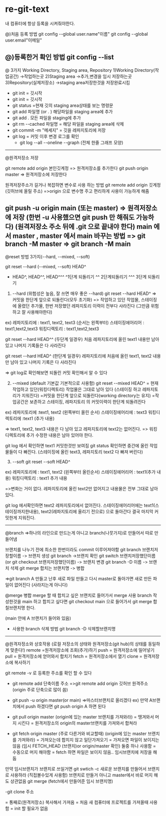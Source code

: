 # re-git-text

내 컴퓨터에 항상 등록을 시켜줘야한다.

@)처음 등록 방법
git config --global user.name"이름"
git config --global user.email"이메일"

@)등록한거 확인 방법
git config --list
---------------------------
@ 3가지 Working Directory, Staging area, Repository
1)Working Directory(작업공간) ->작업하는곳
2)Staging area ->추가,변경을 임시 저장하는곳
3)Repository(실제저장소) ->staging area저장한것을 저장완료시킴

- git init  = 깃시작
- git init = 깃시작
- git status =현재 깃의 staging area상태를 보는 명령문
- git add 파일명 (or . ) 해당파일을 staging area에 추가
- git add . 모든 파일을 staging에 추가
- git rm --cached 파일명 = 해당 파일을 staging area에 삭제
- git commit -m "메세지" = 깃을 레파지토리에 저장
- git log = 커밋 이후 변경 로그를 확인
  * git log --all --oneline --graph
  (전체 한줄 그래프 모양)
--------------------------------
@원격저장소 저장

git remote add origin 본인깃계정 => 원격저장소를 추가한다
git push origin master => 원격저장소에 저장한다

원격저장주소가 길거나 복잡하면 변수로 사용 하는 방법
git remote add origin 깃계정(깃허브에 올릴 주소)
=>origin 으로 변수명 주고 편리하게 사용이 가능하게 해줌

git push -u origin main (또는 master) => 원격저장소에 저장
(한번 -u 사용했으면 git push 만 해줘도 가능하다)
(원격저장소 주소 뒤에 .git 으로 끝내야 한다)
main 에서 master , master 에서 main 바꾸는 방법
=> git branch -M master
=> git branch -M main
------------------------------------
@reset 방법 3가지(--hard, --mixed, --soft)

git reset --hard (--mixed, --soft) HEAD^
* HEAD^, HEAD^^, HEAD^^^
^1단계 되돌리기 ^^ 2단계되돌리기 ^^^ 3단계 되돌리기

1) --hard (위험성은 높음, 잘 쓰면 매우 좋은 --hard)
git reset --hard HEAD^
=> 커밋을 한단계 앞으로 되돌린다(모두 초기화)
=> 작업하고 있던 작업물, 스테이징에 올렸던 추가물, 한번 저장했던 레파지토리 이력이 전부다 사라진다
(그만큼 위험하고 잘 사용해야한다)

ex)
레파지토리에 : text1, text2, text3  (순서는 왼쪽부터)
스테이징에어리어 : text1,text2,text3
워킹디렉토리 : text1,text2,text3

git reset --hard HEAD^^ (두단계 일경우)
처음 레파지토리에 올린 text1 내용만 남아 있고 나머지 기록들은 다 사라진다

git reset --hard HEAD^ (한단계 일경우)
레파지토리에 처음에 올린 text1, text2 내용만 남아 있고 나머지 기록은 다 사라진다

=> git log로 확인해보면 되돌린 커밋 확인해서 알 수 있다 

2) --mixed (default 기본값 기본적으로 사용함)
git reset --mixed HEAD^
= 현재작업하고 있던(워킹디렉토리) 작업물은 그대로 남아 있다
(스테이징 하고 레파지토리가 지워진다)
=커밋을 한단계 앞으로 되돌린다(working directory는 유지)
=작업공간은 보존하고 스테이징, 레파지토리 의 커밋이력이 한단계 되돌려진다

ex)
레파지토리에 :text1, text2 (왼쪽부터 올린 순서)
스테이징에어리에 : text3
워킹디렉토리에 :text1 (추가 내용)

=> text1, text2, text3 내용은 다 남아 있고 레파지토리에 text2는 없어진다.
=> 워킹디렉토리에 추가 수정한 내용은 남아 있어야 한다.

git log 에서 확인하면 text1 커밋한것만 보여짐
git status 확인하면 중간에 올린 작업물들이 다 빠진다.
(스테이징에 올린 text3, 레파지토리 text2 다 빠져 버린다)


3) --soft
git reset --soft HEAD^

ex)
레파지토리에 : text1, text2  (왼쪽부터 올린순서)
스테이징에어리어 : text1(추가 내용)
워킹디렉토리 : text1 추가 내용

=>변화는 거이 없다.  레파지토리에 올린 text2만 없어지고 내용물은 전부 그대로 남아있다.

git log  에서확인하면 text2 레파지토리에서 없어진다.
스테이징에어리어에는 text1(스테이징까지한내용), text2(레파지토리에 올리기 전으로) 으로 돌아간다
결국 마지막 커밋한게 지워진다.

--------------------------------
@branch
=>하나의 라인으로 만드는게 아니고 branch(나뭇가지)로 만들어서 따로 만들어냄

브랜치를 나누기 전에 최소한 한번이라도 commit 이루어져야함
git branch 브랜치저장할이름 -> 브랜치 생성
git branch ->브랜치 확인
git switch 브랜치저장했던이름 
(or git checkout 브랜치저장했던이름) -> 브랜치 변경
git branch -D 이름 -> 브랜치 삭제
git merge 합치는 브랜치명 -> 병합

=>git branch A 만들고 난후 새로 파일 만들고  다시 master로 돌아가면 새로 만든 파일이 없어진다 (사라지는게 아니다)

@merge 병합
merge 할 때 합치고 싶은 브랜치로 들어가서 merge 사용
branch 작성한것을 main 하고 합치고 싶다면
git checkout main 으로 들어가서 git merge 합칠브랜치명 한다.

(main 안에 A 브랜치가 들어와 있음)

- 사용한 branch 삭제 방법
git branch -D 삭제할브랜치명

--------------------------------------
@원격자정소와 상호작용
(로컬 저장소의 상태와 원격저장소(git hub)의 상태를 동일하게 맞춘다!)
remote =원격저장소에 조회(추가)하기
push = 원격저장소에 밀어넣기
pull = 원격저장소에 얻어와서 합치기
fetch = 원격저장소에서 열기
clone = 원격저장소에 복사하기

git remote -v 로  등록한 주소를 확인 할 수 있다

- git remote add 단축이름  주소
=>git remote add origin 깃허브 원격주소
(origin 주로 단축으로 많이 씀)



- git push -u origin master(or main)  =>마스터브랜치로 올리겠다
ex)
만약 A브랜치에서 push 하겠다면
git push origin A 하면 된다

- git pull origin master 
  (origin에 있는 master 브랜치를 가져와라)
= 땡겨와서 머지 시킨다
= 원격저장소의 origin의 master브랜치를 가져와서 합쳐라

- git fetch origin master (주로 다른거와 비교할때)
  (origin에 있는 master 브랜치를 가져와라)
= 가져오는데 합치지 않고 일단가져오기
= 가져오면 파일이 보이지는 않음
(임시 FETCH_HEAD (브랜치)or origin/master 확인) 둘중 하나 사용함
= 수동으로 머지 해야함
= fetch 하면 파일은 보이지 않음.. 임시브랜치에 저장을 해둠

만약 임시브랜치가  브랜치로 쓰일거면 git swtich -c 새로운 브랜치를 만들어서 브랜치로 사용하라 (직접볼수있게 사용함)
브랜치로 만들거 아니고 master에서 바로 머지 해도 상관없음
git merge (fetch에서 만들어준 임시 브랜치명)


-git clone 주소

= 통째로(원격저장소) 복사해서 가져옴
= 처음 새 컴퓨터에 프로젝트를 가져올때 사용함
= init 할 필요가 없음

